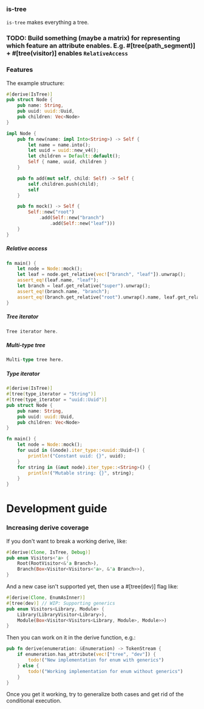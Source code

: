 ### is-tree

`is-tree` makes everything a tree.

### TODO: Build something (maybe a matrix) for representing which feature an attribute enables. E.g. #[tree(path_segment)] + #[tree(visitor)] enables `RelativeAccess`

### Features

The example structure:
```rust
#[derive(IsTree)]
pub struct Node {
    pub name: String,
    pub uuid: uuid::Uuid,
    pub children: Vec<Node>
}

impl Node {
    pub fn new(name: impl Into<String>) -> Self {
        let name = name.into();
        let uuid = uuid::new_v4();
        let children = Default::default();
        Self { name, uuid, children }
    }

    pub fn add(mut self, child: Self) -> Self {
        self.children.push(child);
        self
    }

    pub fn mock() -> Self {
        Self::new("root")
            .add(Self::new("branch")
                .add(Self::new("leaf")))
    }
}
```

##### Relative access

```rust
fn main() {
    let node = Node::mock();
    let leaf = node.get_relative(vec!["branch", "leaf"]).unwrap();
    assert_eq!(leaf.name, "leaf");
    let branch = leaf.get_relative("super").unwrap();
    assert_eq!(branch.name, "branch");
    assert_eq!(branch.get_relative("root").unwrap().name, leaf.get_relative("root").unwrap().name);
}
```

##### Tree iterator

```rust
Tree iterator here.
```

##### Multi-type tree

```rust
Multi-type tree here.
```

##### Type iterator

```rust
#[derive(IsTree)]
#[tree(type_iterator = "String")]
#[tree(type_iterator = "uuid::Uuid")]
pub struct Node {
    pub name: String,
    pub uuid: uuid::Uuid,
    pub children: Vec<Node>
}

fn main() {
    let node = Node::mock();
    for uuid in (&node).iter_type::<uuid::Uuid>() {
        println!("Constant uuid: {}", uuid);
    }
    for string in (&mut node).iter_type::<String>() {
        println!("Mutable string: {}", string);
    }
}
```

# Development guide

### Increasing derive coverage

If you don't want to break a working derive, like:
```rust
#[derive(Clone, IsTree, Debug)]
pub enum Visitors<'a> {
    Root(RootVisitor<&'a Branch>),
    Branch(Box<Visitor<Visitors<'a>, &'a Branch>>),
}
```

And a new case isn't supported yet, then use a #[tree(dev)] flag like:
```rust
#[derive(Clone, EnumAsInner)]
#[tree(dev)] // WIP: Supporting generics
pub enum Visitors<Library, Module> {
    Library(LibraryVisitor<Library>),
    Module(Box<Visitor<Visitors<Library, Module>, Module>>)
}
```

Then you can work on it in the derive function, e.g.:

```rust
pub fn derive(enumeration: &Enumeration) -> TokenStream {
    if enumeration.has_attribute(vec!["tree", "dev"]) {
        todo!("New implementation for enum with generics")
    } else {
        todo!("Working implementation for enum without generics")
    }
}
```

Once you get it working, try to generalize both cases and get rid of the conditional execution.